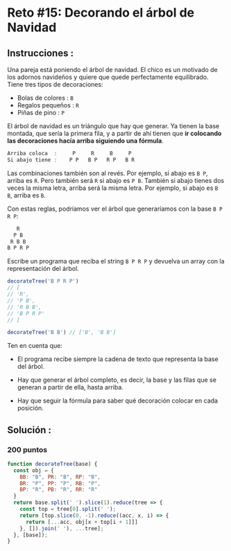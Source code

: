 # Reto #15: Decorando el árbol de Navidad

## Instrucciones :

Una pareja está poniendo el árbol de navidad. El chico es un motivado de los adornos navideños y quiere que quede perfectamente equilibrado. Tiene tres tipos de decoraciones:

- Bolas de colores : `B`
- Regalos pequeños : `R`
- Piñas de pino : `P`

El árbol de navidad es un triángulo que hay que generar. Ya tienen la base montada, que sería la primera fila, y a partir de ahí tienen que **ir colocando las decoraciones hacía arriba siguiendo una fórmula**.

```js
Arriba coloca  :     P     R     B     P
Si abajo tiene :    P P   B P   R P   B R
```

Las combinaciones también son al revés. Por ejemplo, si abajo es `B P`, arriba es `R`. Pero también será `R` si abajo es `P B`. También si abajo tienes dos veces la misma letra, arriba será la misma letra. Por ejemplo, si abajo es `B B`, arriba es `B`.

Con estas reglas, podríamos ver el árbol que generaríamos con la base `B P R P`:

```js
   R
  P B
 R B B
B P R P
```

Escribe un programa que reciba el string `B P R P` y devuelva un array con la representación del árbol.

```js
decorateTree('B P R P')
// [
// 'R',
// 'P B',
// 'R B B',
// 'B P R P'
// ]

decorateTree('B B') // ['B', 'B B']
```

Ten en cuenta que:

- El programa recibe siempre la cadena de texto que representa la base del árbol.

- Hay que generar el árbol completo, es decir, la base y las filas que se generan a partir de ella, hasta arriba.

- Hay que seguir la fórmula para saber qué decoración colocar en cada posición.

## **Solución :**

### 200 puntos

```js
function decorateTree(base) {
  const obj = {
    BB: "B", PR: "B", RP: "B",
    BR: "P", PP: "P", RB: "P",
    BP: "R", PB: "R", RR: "R"
  }
  return base.split(' ').slice(1).reduce(tree => {
    const top = tree[0].split(' ');
    return [top.slice(0, -1).reduce((acc, x, i) => {
      return [...acc, obj[x + top[i + 1]]]
    }, []).join(' '), ...tree];
  }, [base]);
}
```
